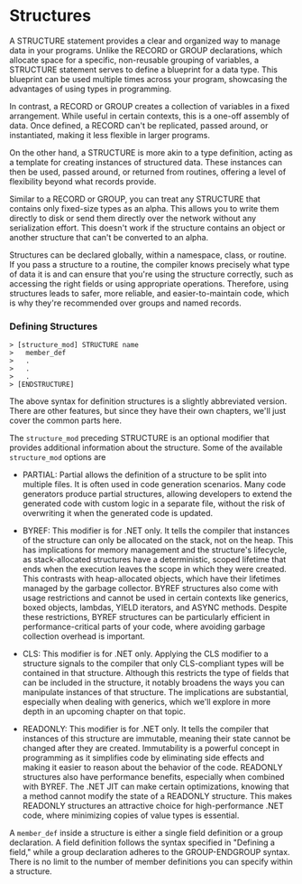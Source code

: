 # Structures
A STRUCTURE statement provides a clear and organized way to manage data in your programs. Unlike the RECORD or GROUP declarations, which allocate space for a specific, non-reusable grouping of variables, a STRUCTURE statement serves to define a blueprint for a data type. This blueprint can be used multiple times across your program, showcasing the advantages of using types in programming.

In contrast, a RECORD or GROUP creates a collection of variables in a fixed arrangement. While useful in certain contexts, this is a one-off assembly of data. Once defined, a RECORD can't be replicated, passed around, or instantiated, making it less flexible in larger programs.

On the other hand, a STRUCTURE is more akin to a type definition, acting as a template for creating instances of structured data. These instances can then be used, passed around, or returned from routines, offering a level of flexibility beyond what records provide.

Similar to a RECORD or GROUP, you can treat any STRUCTURE that contains only fixed-size types as an alpha. This allows you to write them directly to disk or send them directly over the network without any serialization effort. This doesn't work if the structure contains an object or another structure that can't be converted to an alpha.

Structures can be declared globally, within a namespace, class, or routine. If you pass a structure to a routine, the compiler knows precisely what type of data it is and can ensure that you're using the structure correctly, such as accessing the right fields or using appropriate operations. Therefore, using structures leads to safer, more reliable, and easier-to-maintain code, which is why they're recommended over groups and named records.

### Defining Structures
```
> [structure_mod] STRUCTURE name
>   member_def
>   .
>   .
>   .
> [ENDSTRUCTURE]
```

The above syntax for definition structures is a slightly abbreviated version. There are other features, but since they have their own chapters, we'll just cover the common parts here. 

The `structure_mod` preceding STRUCTURE is an optional modifier that provides additional information about the structure. Some of the available `structure_mod` options are

-   PARTIAL: Partial allows the definition of a structure to be split into multiple files. It is often used in code generation scenarios. Many code generators produce partial structures, allowing developers to extend the generated code with custom logic in a separate file, without the risk of overwriting it when the generated code is updated.
  
-   BYREF: This modifier is for .NET only. It tells the compiler that instances of the structure can only be allocated on the stack, not on the heap. This has implications for memory management and the structure's lifecycle, as stack-allocated structures have a deterministic, scoped lifetime that ends when the execution leaves the scope in which they were created. This contrasts with heap-allocated objects, which have their lifetimes managed by the garbage collector. BYREF structures also come with usage restrictions and cannot be used in certain contexts like generics, boxed objects, lambdas, YIELD iterators, and ASYNC methods. Despite these restrictions, BYREF structures can be particularly efficient in performance-critical parts of your code, where avoiding garbage collection overhead is important. 

-   CLS: This modifier is for .NET only. Applying the CLS modifier to a structure signals to the compiler that only CLS-compliant types will be contained in that structure. Although this restricts the type of fields that can be included in the structure, it notably broadens the ways you can manipulate instances of that structure. The implications are substantial, especially when dealing with generics, which we'll explore in more depth in an upcoming chapter on that topic.

-   READONLY: This modifier is for .NET only. It tells the compiler that instances of this structure are immutable, meaning their state cannot be changed after they are created. Immutability is a powerful concept in programming as it simplifies code by eliminating side effects and making it easier to reason about the behavior of the code. READONLY structures also have performance benefits, especially when combined with BYREF. The .NET JIT can make certain optimizations, knowing that a method cannot modify the state of a READONLY structure. This makes READONLY structures an attractive choice for high-performance .NET code, where minimizing copies of value types is essential.


A `member_def` inside a structure is either a single field definition or a group declaration. A field definition follows the syntax specified in "Defining a field," while a group declaration adheres to the GROUP-ENDGROUP syntax. There is no limit to the number of member definitions you can specify within a structure.